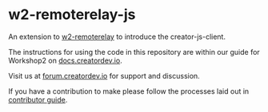 # w2-remoterelay-js
An extension to [w2-remoterelay](http://github.com/creatordev/w2-remoterelay) to introduce the creator-js-client.

The instructions for using the code in this repository are within our guide for Workshop2 on [docs.creatordev.io](https://docs.creatordev.io/ci40/iotkit/workshop-2-remoterelay/).

Visit us at [forum.creatordev.io](http://forum.creatordev.io) for support and discussion.

If you have a contribution to make please follow the processes laid out in [contributor guide](CONTRIBUTING.md).
